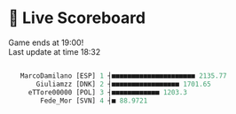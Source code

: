 # 🚩 Live Scoreboard
Game ends at 19:00!      
Last update at time 18:32      

```R

   MarcoDamilano [ESP] 1 ┤■■■■■■■■■■■■■■■■■■■■■ 2135.77   
       Giuliamzz [DNK] 2 ┤■■■■■■■■■■■■■■■■■ 1701.65       
     eTTore00000 [POL] 3 ┤■■■■■■■■■■■■ 1203.3             
        Fede_Mor [SVN] 4 ┤■ 88.9721                       

```
